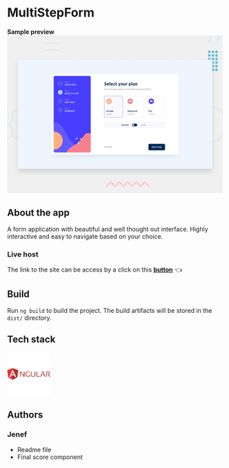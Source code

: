 # MultiStepForm
**Sample preview**
<img src="./src/assets/preview.jpg" alt="preview of multiStepForm application" width="500px" >

## About the app
A form application with beautiful and well thought out interface. Highly interactive and easy to navigate based on your choice.

### Live host
The link to the site can be access by a click on this [**button**](https://multi-step-form-beta-five.vercel.app/) 👈

## Build
Run `ng build` to build the project. The build artifacts will be stored in the `dist/` directory.

## Tech stack
<img src="./src/assets/icon-angular.svg" alt="angular svg image" width="100px" >

## Authors
### Jenef
- Readme file
- Final score component

 



